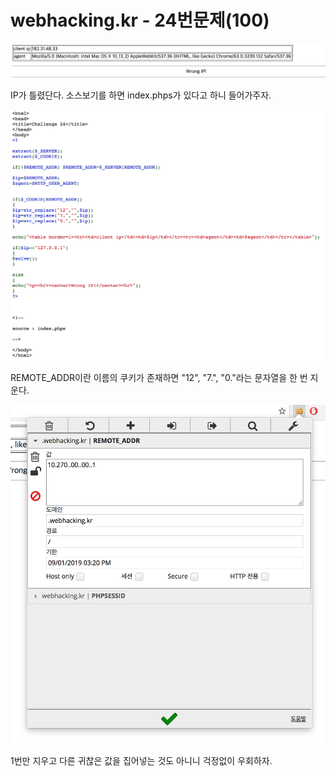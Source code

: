 # webhacking.kr - 24번문제(100)

![](./image/1.png)

IP가 틀렸단다. 소스보기를 하면 index.phps가 있다고 하니 들어가주자.

![](./image/2.png)

REMOTE_ADDR이란 이름의 쿠키가 존재하면 "12", "7.", "0."라는 문자열을 한 번 지운다.

![](./image/3.png)

1번만 지우고 다른 귀찮은 값을 집어넣는 것도 아니니 걱정없이 우회하자.

